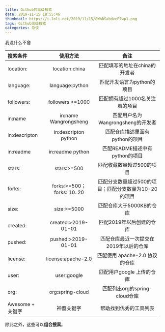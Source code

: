 ```yaml
---
title: Github的高级搜索
date: 2019-11-15 18:55:46
thumbnail: https://i.loli.net/2019/11/15/8WhDSabdvcF7wp1.png
tags: Github高级搜索
categories: 杂谈
---
```


我没什么不舍

<!--more-->

| 搜索条件 | 使用方法 | 备注 |
| :-- | :--: | :--: |
| location: | location:china | 匹配填写的地址在china的开发者 |
| language: | language:python | 匹配开发语言为python的项目 |
| followers: | followers:>=1000 | 匹配拥有超过1000名关注着的项目 |
| in:name | in:name Wangrongsheng | 匹配用户名为Wangrongsheng的开发者 |
| in:descripton | in:descripton python | 匹配仓库描述里面有python的项目 |
| in:readme | in:readme python | 匹配README描述中有python的项目 |
| stars: | stars:>=500 | 匹配收藏数量超过500的项目 |
| forks: | forks:>=500；forks: 10..20 | 匹配分支数量超过500的项目；匹配分支数量为10-20的项目 |
| size: | size:>=5000 | 匹配仓库大于5000KB的仓库 |
| created: | created:>2019-01-01 | 匹配2019年以后创建的仓库 |
| pushed: | pushed:>2019-01-01 | 匹配仓库最近一次提交在2019年以后的仓库 |
| license: | license:apache-2.0 | 匹配使用 apache-2.0 协议的仓库 |
| user: | user:google | 匹配用户google 上传的仓库 |
| org: | org:spring-cloud | 匹配列出org的spring-cloud仓库 |
| Awesome + 关键字 | 神器关键字 | 帮助找到优秀的工具列表 |

除此之外，这些可以**组合搜索**。



